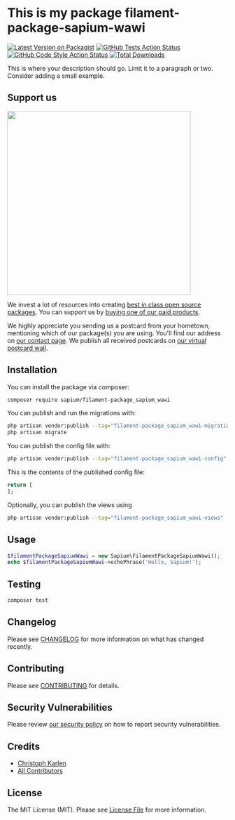 # This is my package filament-package-sapium-wawi

[![Latest Version on Packagist](https://img.shields.io/packagist/v/christph-karlen-ffhs-ch/filament-package-sapium-wawi.svg?style=flat-square)](https://packagist.org/packages/christph-karlen-ffhs-ch/filament-package-sapium-wawi)
[![GitHub Tests Action Status](https://img.shields.io/github/actions/workflow/status/christph-karlen-ffhs-ch/filament-package-sapium-wawi/run-tests.yml?branch=main&label=tests&style=flat-square)](https://github.com/christph-karlen-ffhs-ch/filament-package-sapium-wawi/actions?query=workflow%3Arun-tests+branch%3Amain)
[![GitHub Code Style Action Status](https://img.shields.io/github/actions/workflow/status/christph-karlen-ffhs-ch/filament-package-sapium-wawi/fix-php-code-style-issues.yml?branch=main&label=code%20style&style=flat-square)](https://github.com/christph-karlen-ffhs-ch/filament-package-sapium-wawi/actions?query=workflow%3A"Fix+PHP+code+style+issues"+branch%3Amain)
[![Total Downloads](https://img.shields.io/packagist/dt/christph-karlen-ffhs-ch/filament-package-sapium-wawi.svg?style=flat-square)](https://packagist.org/packages/christph-karlen-ffhs-ch/filament-package-sapium-wawi)

This is where your description should go. Limit it to a paragraph or two. Consider adding a small example.

## Support us

[<img src="https://github-ads.s3.eu-central-1.amazonaws.com/filament-package_sapium_wawi.jpg?t=1" width="419px" />](https://spatie.be/github-ad-click/filament-package_sapium_wawi)

We invest a lot of resources into creating [best in class open source packages](https://spatie.be/open-source). You can support us by [buying one of our paid products](https://spatie.be/open-source/support-us).

We highly appreciate you sending us a postcard from your hometown, mentioning which of our package(s) you are using. You'll find our address on [our contact page](https://spatie.be/about-us). We publish all received postcards on [our virtual postcard wall](https://spatie.be/open-source/postcards).

## Installation

You can install the package via composer:

```bash
composer require sapium/filament-package_sapium_wawi
```

You can publish and run the migrations with:

```bash
php artisan vendor:publish --tag="filament-package_sapium_wawi-migrations"
php artisan migrate
```

You can publish the config file with:

```bash
php artisan vendor:publish --tag="filament-package_sapium_wawi-config"
```

This is the contents of the published config file:

```php
return [
];
```

Optionally, you can publish the views using

```bash
php artisan vendor:publish --tag="filament-package_sapium_wawi-views"
```

## Usage

```php
$filamentPackageSapiumWawi = new Sapium\FilamentPackageSapiumWawi();
echo $filamentPackageSapiumWawi->echoPhrase('Hello, Sapium!');
```

## Testing

```bash
composer test
```

## Changelog

Please see [CHANGELOG](CHANGELOG.md) for more information on what has changed recently.

## Contributing

Please see [CONTRIBUTING](CONTRIBUTING.md) for details.

## Security Vulnerabilities

Please review [our security policy](../../security/policy) on how to report security vulnerabilities.

## Credits

- [Christoph Karlen](https://github.com/christph.karlen@ffhs.ch)
- [All Contributors](../../contributors)

## License

The MIT License (MIT). Please see [License File](LICENSE.md) for more information.
